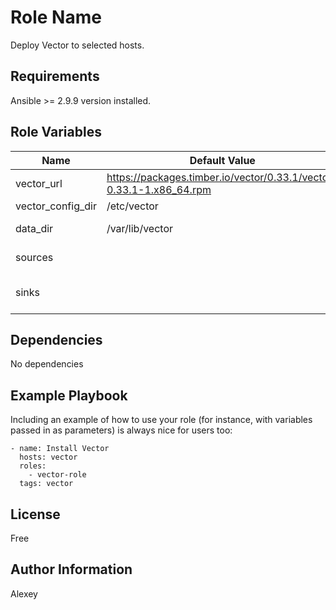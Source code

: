 Role Name
=========

Deploy Vector to selected hosts.

Requirements
------------

Ansible >= 2.9.9 version installed.

Role Variables
--------------


| Name              | Default Value                                                       | Description                    |
|-------------------|---------------------------------------------------------------------|--------------------------------|
| vector_url        | https://packages.timber.io/vector/0.33.1/vector-0.33.1-1.x86_64.rpm | Download source                |
| vector_config_dir | /etc/vector                                                         | Install path                   |
| data_dir          | /var/lib/vector                                                     | Vector data directory          |
| sources           |                                                                     | For Vector configuration       |
| sinks             |                                                                     | Connect to clickhouse settings |

Dependencies
------------

No dependencies

Example Playbook
----------------

Including an example of how to use your role (for instance, with variables passed in as parameters) is always nice for users too:

    - name: Install Vector
      hosts: vector
      roles:
        - vector-role
      tags: vector

License
-------

Free

Author Information
------------------

Alexey
